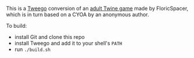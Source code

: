 This is a [Tweego](https://www.motoslave.net/tweego/) conversion of an [adult Twine game](https://tfgames.site/index.php?module=viewgame&id=2653) made by FloricSpacer, which is in turn based on a CYOA by an anonymous author.

To build:
- install Git and clone this repo
- install Tweego and add it to your shell's `PATH`
- run `./build.sh`
